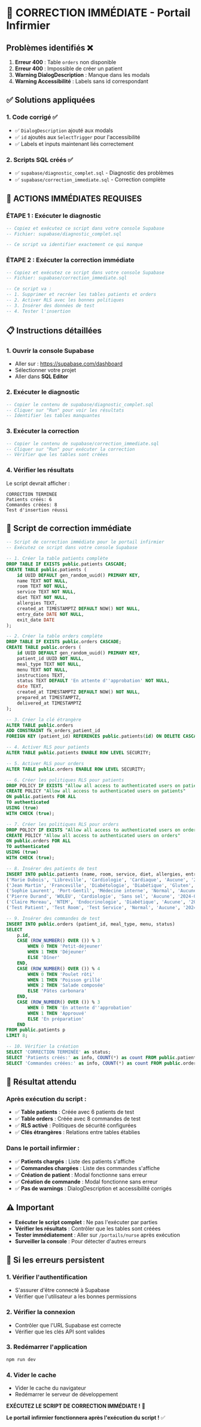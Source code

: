 # 🚨 CORRECTION IMMÉDIATE - Portail Infirmier

## Problèmes identifiés ❌

1. **Erreur 400** : Table `orders` non disponible
2. **Erreur 400** : Impossible de créer un patient
3. **Warning DialogDescription** : Manque dans les modals
4. **Warning Accessibilité** : Labels sans id correspondant

## ✅ Solutions appliquées

### 1. Code corrigé ✅
- ✅ `DialogDescription` ajouté aux modals
- ✅ `id` ajoutés aux `SelectTrigger` pour l'accessibilité
- ✅ Labels et inputs maintenant liés correctement

### 2. Scripts SQL créés ✅
- ✅ `supabase/diagnostic_complet.sql` - Diagnostic des problèmes
- ✅ `supabase/correction_immediate.sql` - Correction complète

## 🚀 ACTIONS IMMÉDIATES REQUISES

### **ÉTAPE 1 : Exécuter le diagnostic**
```sql
-- Copiez et exécutez ce script dans votre console Supabase
-- Fichier: supabase/diagnostic_complet.sql

-- Ce script va identifier exactement ce qui manque
```

### **ÉTAPE 2 : Exécuter la correction immédiate**
```sql
-- Copiez et exécutez ce script dans votre console Supabase
-- Fichier: supabase/correction_immediate.sql

-- Ce script va :
-- 1. Supprimer et recréer les tables patients et orders
-- 2. Activer RLS avec les bonnes politiques
-- 3. Insérer des données de test
-- 4. Tester l'insertion
```

## 📋 Instructions détaillées

### **1. Ouvrir la console Supabase**
- Aller sur : https://supabase.com/dashboard
- Sélectionner votre projet
- Aller dans **SQL Editor**

### **2. Exécuter le diagnostic**
```sql
-- Copier le contenu de supabase/diagnostic_complet.sql
-- Cliquer sur "Run" pour voir les résultats
-- Identifier les tables manquantes
```

### **3. Exécuter la correction**
```sql
-- Copier le contenu de supabase/correction_immediate.sql
-- Cliquer sur "Run" pour exécuter la correction
-- Vérifier que les tables sont créées
```

### **4. Vérifier les résultats**
Le script devrait afficher :
```
CORRECTION TERMINÉE
Patients créés: 6
Commandes créées: 8
Test d'insertion réussi
```

## 🔧 Script de correction immédiate

```sql
-- Script de correction immédiate pour le portail infirmier
-- Exécutez ce script dans votre console Supabase

-- 1. Créer la table patients complète
DROP TABLE IF EXISTS public.patients CASCADE;
CREATE TABLE public.patients (
    id UUID DEFAULT gen_random_uuid() PRIMARY KEY,
    name TEXT NOT NULL,
    room TEXT NOT NULL,
    service TEXT NOT NULL,
    diet TEXT NOT NULL,
    allergies TEXT,
    created_at TIMESTAMPTZ DEFAULT NOW() NOT NULL,
    entry_date DATE NOT NULL,
    exit_date DATE
);

-- 2. Créer la table orders complète
DROP TABLE IF EXISTS public.orders CASCADE;
CREATE TABLE public.orders (
    id UUID DEFAULT gen_random_uuid() PRIMARY KEY,
    patient_id UUID NOT NULL,
    meal_type TEXT NOT NULL,
    menu TEXT NOT NULL,
    instructions TEXT,
    status TEXT DEFAULT 'En attente d''approbation' NOT NULL,
    date TEXT,
    created_at TIMESTAMPTZ DEFAULT NOW() NOT NULL,
    prepared_at TIMESTAMPTZ,
    delivered_at TIMESTAMPTZ
);

-- 3. Créer la clé étrangère
ALTER TABLE public.orders 
ADD CONSTRAINT fk_orders_patient_id 
FOREIGN KEY (patient_id) REFERENCES public.patients(id) ON DELETE CASCADE;

-- 4. Activer RLS pour patients
ALTER TABLE public.patients ENABLE ROW LEVEL SECURITY;

-- 5. Activer RLS pour orders
ALTER TABLE public.orders ENABLE ROW LEVEL SECURITY;

-- 6. Créer les politiques RLS pour patients
DROP POLICY IF EXISTS "Allow all access to authenticated users on patients" ON public.patients;
CREATE POLICY "Allow all access to authenticated users on patients"
ON public.patients FOR ALL
TO authenticated
USING (true)
WITH CHECK (true);

-- 7. Créer les politiques RLS pour orders
DROP POLICY IF EXISTS "Allow all access to authenticated users on orders" ON public.orders;
CREATE POLICY "Allow all access to authenticated users on orders"
ON public.orders FOR ALL
TO authenticated
USING (true)
WITH CHECK (true);

-- 8. Insérer des patients de test
INSERT INTO public.patients (name, room, service, diet, allergies, entry_date) VALUES
('Marie Dubois', 'Libreville', 'Cardiologie', 'Cardiaque', 'Aucune', '2024-01-15'),
('Jean Martin', 'Franceville', 'Diabétologie', 'Diabétique', 'Gluten', '2024-01-16'),
('Sophie Laurent', 'Port-Gentil', 'Médecine interne', 'Normal', 'Aucune', '2024-01-17'),
('Pierre Durand', 'WOLEU', 'Cardiologie', 'Sans sel', 'Aucune', '2024-01-18'),
('Claire Moreau', 'NTEM', 'Endocrinologie', 'Diabétique', 'Aucune', '2024-01-19'),
('Test Patient', 'Test Room', 'Test Service', 'Normal', 'Aucune', '2024-01-20');

-- 9. Insérer des commandes de test
INSERT INTO public.orders (patient_id, meal_type, menu, status) 
SELECT 
    p.id,
    CASE (ROW_NUMBER() OVER ()) % 3
        WHEN 0 THEN 'Petit-déjeuner'
        WHEN 1 THEN 'Déjeuner'
        ELSE 'Dîner'
    END,
    CASE (ROW_NUMBER() OVER ()) % 4
        WHEN 0 THEN 'Poulet rôti'
        WHEN 1 THEN 'Poisson grillé'
        WHEN 2 THEN 'Salade composée'
        ELSE 'Pâtes carbonara'
    END,
    CASE (ROW_NUMBER() OVER ()) % 3
        WHEN 0 THEN 'En attente d''approbation'
        WHEN 1 THEN 'Approuvé'
        ELSE 'En préparation'
    END
FROM public.patients p
LIMIT 8;

-- 10. Vérifier la création
SELECT 'CORRECTION TERMINÉE' as status;
SELECT 'Patients créés:' as info, COUNT(*) as count FROM public.patients;
SELECT 'Commandes créées:' as info, COUNT(*) as count FROM public.orders;
```

## 🎯 Résultat attendu

### **Après exécution du script :**
- ✅ **Table patients** : Créée avec 6 patients de test
- ✅ **Table orders** : Créée avec 8 commandes de test
- ✅ **RLS activé** : Politiques de sécurité configurées
- ✅ **Clés étrangères** : Relations entre tables établies

### **Dans le portail infirmier :**
- ✅ **Patients chargés** : Liste des patients s'affiche
- ✅ **Commandes chargées** : Liste des commandes s'affiche
- ✅ **Création de patient** : Modal fonctionne sans erreur
- ✅ **Création de commande** : Modal fonctionne sans erreur
- ✅ **Pas de warnings** : DialogDescription et accessibilité corrigés

## ⚠️ Important

- **Exécuter le script complet** : Ne pas l'exécuter par parties
- **Vérifier les résultats** : Contrôler que les tables sont créées
- **Tester immédiatement** : Aller sur `/portails/nurse` après exécution
- **Surveiller la console** : Pour détecter d'autres erreurs

## 🚨 Si les erreurs persistent

### **1. Vérifier l'authentification**
- S'assurer d'être connecté à Supabase
- Vérifier que l'utilisateur a les bonnes permissions

### **2. Vérifier la connexion**
- Contrôler que l'URL Supabase est correcte
- Vérifier que les clés API sont valides

### **3. Redémarrer l'application**
```bash
npm run dev
```

### **4. Vider le cache**
- Vider le cache du navigateur
- Redémarrer le serveur de développement

**EXÉCUTEZ LE SCRIPT DE CORRECTION IMMÉDIATE !** 🚀

**Le portail infirmier fonctionnera après l'exécution du script !** ✅







